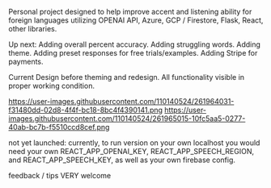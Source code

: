 Personal project designed to help improve accent and listening ability for foreign languages utilizing OPENAI API, Azure, GCP / Firestore, Flask, React, other libraries.

Up next: Adding overall percent accuracy. Adding struggling words. Adding theme. Adding preset responses for free trials/examples. Adding Stripe for payments.

Current Design before theming and redesign. All functionality visible in proper working condition. 

https://user-images.githubusercontent.com/110140524/261964031-f31480dd-02d8-4f4f-bc18-8bc4f4390141.png
https://user-images.githubusercontent.com/110140524/261965015-10fc5aa5-0277-40ab-bc7b-f5510ccd8cef.png

not yet launched: currently, to run version on your own localhost you would need your own REACT_APP_OPENAI_KEY, REACT_APP_SPEECH_REGION, and REACT_APP_SPEECH_KEY, as well as your own firebase config.

feedback / tips VERY welcome

